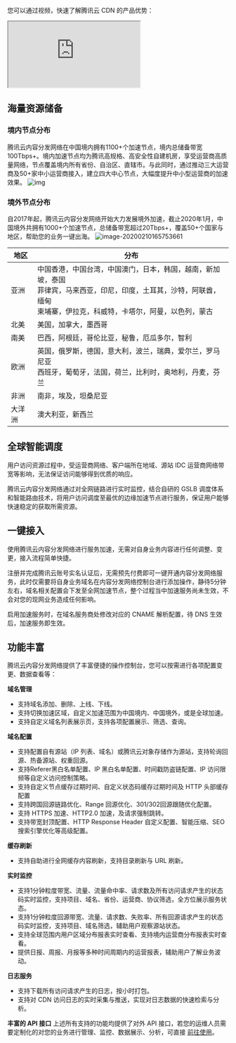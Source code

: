 您可以通过视频，快速了解腾讯云 CDN 的产品优势：
<div class="doc-video-mod"><iframe src="https://cloud.tencent.com/edu/learning/quick-play/2208-31056?source=gw.doc.media&withPoster=1&notip=1"></iframe></div>

## 海量资源储备
### 境内节点分布
腾讯云内容分发网络在中国境内拥有1100+个加速节点，境内总储备带宽100Tbps+。境内加速节点均为腾讯高规格、高安全性自建机房，享受运营商高质量网络，节点覆盖境内所有省份、自治区、直辖市。与此同时，通过推动三大运营商及50+家中小运营商接入，建立四大中心节点，大幅度提升中小型运营商的加速效果。
![img](https://main.qcloudimg.com/raw/2ee52643f892c53d1a0dc74b5b5331cb.png)

### 境外节点分布
自2017年起，腾讯云内容分发网络开始大力发展境外加速，截止2020年1月，中国境外共拥有1000+个加速节点，总储备带宽超过20Tbps+，覆盖50+个国家与地区，帮助您的业务一键出海。
![image-20200210165753661](https://main.qcloudimg.com/raw/07d6b21c63066c488bbf0e4ed4f7eda5.png)

| 地区   | 分布                                                     |
| ------ | ------------------------------------------------------------ |
| 亚洲   | 中国香港，中国台湾，中国澳门，日本，韩国，越南，新加坡，泰国<br/>菲律宾，马来西亚，印尼，印度，土耳其，沙特，阿联酋，缅甸<br/>柬埔寨，伊拉克，科威特，卡塔尔，阿曼，以色列，蒙古 |
| 北美   | 美国，加拿大，墨西哥                                         |
| 南美   | 巴西，阿根廷，哥伦比亚，秘鲁，厄瓜多尔，智利                 |
| 欧洲   | 英国，俄罗斯，德国，意大利，波兰，瑞典，爱尔兰，罗马尼亚<br/>西班牙，葡萄牙，法国，荷兰，比利时，奥地利，丹麦，芬兰 |
| 非洲   | 南非，埃及，坦桑尼亚                                         |
| 大洋洲 | 澳大利亚，新西兰                                             |

## 全球智能调度

用户访问资源过程中，受运营商网络、客户端所在地域、源站 IDC 运营商网络带宽等影响，无法保证访问能够得到优质的响应。

腾讯云内容分发网络通过对全网链路进行实时监控，结合自研的 GSLB 调度体系和智能路由技术，将用户访问调度至最优的边缘加速节点进行服务，保证用户能够快速稳定的获取所需资源。

## 一键接入
使用腾讯云内容分发网络进行服务加速，无需对自身业务内容进行任何调整、变更，接入流程简单快捷。

注册并完成腾讯云账号实名认证后，无需预先付费即可一键开通内容分发网络服务，此时仅需要将自身业务域名在内容分发网络控制台进行添加操作，静待5分钟左右，域名相关配置会下发至全网加速节点，整个过程当中加速服务尚未生效，不会对您的现网业务造成任何影响。

启用加速服务时，在域名服务商处修改对应的 CNAME 解析配置，待 DNS 生效后，加速服务即生效。

## 功能丰富

腾讯云内容分发网络提供了丰富便捷的操作控制台，您可以按需进行各项配置变更、数据查看等：

**域名管理**
+ 支持域名添加、删除、上线、下线。
+ 支持切换加速区域，自定义加速范围为中国境内、中国境外，或是全球加速。
+ 支持自定义域名列表展示页，支持各项配置展示、筛选、查询。

**域名配置**
+ 支持配置自有源站（IP 列表、域名）或腾讯云对象存储作为源站，支持轮询回源、热备源站、权重回源。
+ 支持Referer黑白名单配置、IP 黑白名单配置、时间戳防盗链配置、IP 访问限频等自定义访问控制策略。
+ 支持自定义节点缓存过期时间、自定义状态码缓存过期时间及 HTTP 头部缓存配置
+ 支持跨国回源链路优化、Range 回源优化、301/302回源跟随优化配置。
+ 支持 HTTPS 加速、HTTP2.0 加速，及请求强制跳转。
+ 支持带宽封顶配置、HTTP Response Header 自定义配置、智能压缩、SEO 搜索引擎优化等高级配置。

**缓存刷新**
+ 支持自助进行全网缓存内容刷新，支持目录刷新与 URL 刷新。

**实时监控**
+ 支持1分钟粒度带宽、流量、流量命中率、请求数及所有访问请求产生的状态码实时监控，支持项目、域名、省份、运营商、协议筛选，全方位展示服务状态。
+ 支持1分钟粒度回源带宽、流量、请求数、失败率、所有回源请求产生的状态码实时监控，支持项目、域名筛选，辅助用户观察源站状态。
+ 支持全球范围内用户区域分布报表实时查看、支持境内运营商分布报表实时查看。
+ 提供日报、周报、月报等多种时间周期内的运营报表，辅助用户了解业务波动。

**日志服务**
+ 支持下载所有访问请求产生的日志，按小时打包。
+ 支持对 CDN 访问日志的实时采集与推送，实现对日志数据的快速检索与分析。

**丰富的 API 接口**
上述所有支持的功能均提供了对外 API 接口，若您的运维人员需要定制化的对您的业务进行管理、监控、数据展示、分析，可直接 [前往使用](https://cloud.tencent.com/document/product/228/30974)。

